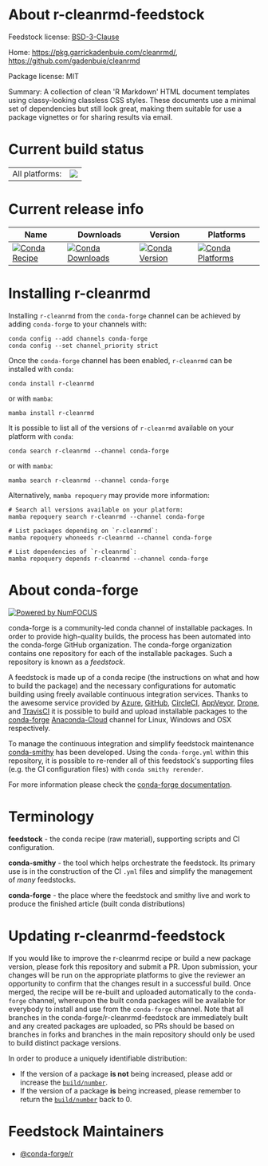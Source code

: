 About r-cleanrmd-feedstock
==========================

Feedstock license: [BSD-3-Clause](https://github.com/conda-forge/r-cleanrmd-feedstock/blob/main/LICENSE.txt)

Home: https://pkg.garrickadenbuie.com/cleanrmd/, https://github.com/gadenbuie/cleanrmd

Package license: MIT

Summary: A collection of clean 'R Markdown' HTML document templates using classy-looking classless CSS styles. These documents use a minimal set of dependencies but still look great, making them suitable for use a package vignettes or for sharing results via email.

Current build status
====================


<table><tr><td>All platforms:</td>
    <td>
      <a href="https://dev.azure.com/conda-forge/feedstock-builds/_build/latest?definitionId=16446&branchName=main">
        <img src="https://dev.azure.com/conda-forge/feedstock-builds/_apis/build/status/r-cleanrmd-feedstock?branchName=main">
      </a>
    </td>
  </tr>
</table>

Current release info
====================

| Name | Downloads | Version | Platforms |
| --- | --- | --- | --- |
| [![Conda Recipe](https://img.shields.io/badge/recipe-r--cleanrmd-green.svg)](https://anaconda.org/conda-forge/r-cleanrmd) | [![Conda Downloads](https://img.shields.io/conda/dn/conda-forge/r-cleanrmd.svg)](https://anaconda.org/conda-forge/r-cleanrmd) | [![Conda Version](https://img.shields.io/conda/vn/conda-forge/r-cleanrmd.svg)](https://anaconda.org/conda-forge/r-cleanrmd) | [![Conda Platforms](https://img.shields.io/conda/pn/conda-forge/r-cleanrmd.svg)](https://anaconda.org/conda-forge/r-cleanrmd) |

Installing r-cleanrmd
=====================

Installing `r-cleanrmd` from the `conda-forge` channel can be achieved by adding `conda-forge` to your channels with:

```
conda config --add channels conda-forge
conda config --set channel_priority strict
```

Once the `conda-forge` channel has been enabled, `r-cleanrmd` can be installed with `conda`:

```
conda install r-cleanrmd
```

or with `mamba`:

```
mamba install r-cleanrmd
```

It is possible to list all of the versions of `r-cleanrmd` available on your platform with `conda`:

```
conda search r-cleanrmd --channel conda-forge
```

or with `mamba`:

```
mamba search r-cleanrmd --channel conda-forge
```

Alternatively, `mamba repoquery` may provide more information:

```
# Search all versions available on your platform:
mamba repoquery search r-cleanrmd --channel conda-forge

# List packages depending on `r-cleanrmd`:
mamba repoquery whoneeds r-cleanrmd --channel conda-forge

# List dependencies of `r-cleanrmd`:
mamba repoquery depends r-cleanrmd --channel conda-forge
```


About conda-forge
=================

[![Powered by
NumFOCUS](https://img.shields.io/badge/powered%20by-NumFOCUS-orange.svg?style=flat&colorA=E1523D&colorB=007D8A)](https://numfocus.org)

conda-forge is a community-led conda channel of installable packages.
In order to provide high-quality builds, the process has been automated into the
conda-forge GitHub organization. The conda-forge organization contains one repository
for each of the installable packages. Such a repository is known as a *feedstock*.

A feedstock is made up of a conda recipe (the instructions on what and how to build
the package) and the necessary configurations for automatic building using freely
available continuous integration services. Thanks to the awesome service provided by
[Azure](https://azure.microsoft.com/en-us/services/devops/), [GitHub](https://github.com/),
[CircleCI](https://circleci.com/), [AppVeyor](https://www.appveyor.com/),
[Drone](https://cloud.drone.io/welcome), and [TravisCI](https://travis-ci.com/)
it is possible to build and upload installable packages to the
[conda-forge](https://anaconda.org/conda-forge) [Anaconda-Cloud](https://anaconda.org/)
channel for Linux, Windows and OSX respectively.

To manage the continuous integration and simplify feedstock maintenance
[conda-smithy](https://github.com/conda-forge/conda-smithy) has been developed.
Using the ``conda-forge.yml`` within this repository, it is possible to re-render all of
this feedstock's supporting files (e.g. the CI configuration files) with ``conda smithy rerender``.

For more information please check the [conda-forge documentation](https://conda-forge.org/docs/).

Terminology
===========

**feedstock** - the conda recipe (raw material), supporting scripts and CI configuration.

**conda-smithy** - the tool which helps orchestrate the feedstock.
                   Its primary use is in the construction of the CI ``.yml`` files
                   and simplify the management of *many* feedstocks.

**conda-forge** - the place where the feedstock and smithy live and work to
                  produce the finished article (built conda distributions)


Updating r-cleanrmd-feedstock
=============================

If you would like to improve the r-cleanrmd recipe or build a new
package version, please fork this repository and submit a PR. Upon submission,
your changes will be run on the appropriate platforms to give the reviewer an
opportunity to confirm that the changes result in a successful build. Once
merged, the recipe will be re-built and uploaded automatically to the
`conda-forge` channel, whereupon the built conda packages will be available for
everybody to install and use from the `conda-forge` channel.
Note that all branches in the conda-forge/r-cleanrmd-feedstock are
immediately built and any created packages are uploaded, so PRs should be based
on branches in forks and branches in the main repository should only be used to
build distinct package versions.

In order to produce a uniquely identifiable distribution:
 * If the version of a package **is not** being increased, please add or increase
   the [``build/number``](https://docs.conda.io/projects/conda-build/en/latest/resources/define-metadata.html#build-number-and-string).
 * If the version of a package **is** being increased, please remember to return
   the [``build/number``](https://docs.conda.io/projects/conda-build/en/latest/resources/define-metadata.html#build-number-and-string)
   back to 0.

Feedstock Maintainers
=====================

* [@conda-forge/r](https://github.com/conda-forge/r/)

